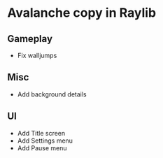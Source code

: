 
# Avalanche copy in Raylib

## Gameplay
- Fix walljumps

## Misc
- Add background details

## UI
- Add Title screen
- Add Settings menu
- Add Pause menu